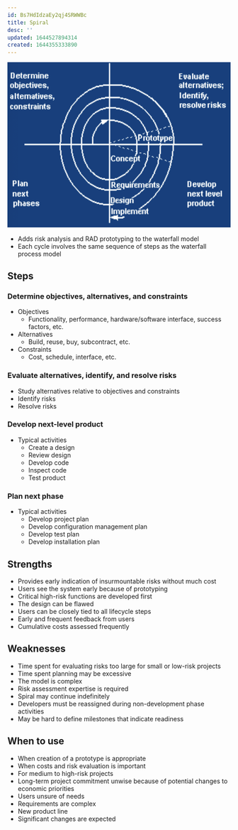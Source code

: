 ```yaml
---
id: Bs7HdIdzaEy2qj4SRWWBc
title: Spiral
desc: ''
updated: 1644527894314
created: 1644355333890
---
```


![](/assets/images/2022-02-08-14-22-29.png)
- Adds risk analysis and RAD prototyping to the waterfall model
- Each cycle involves the same sequence of steps as the waterfall process model
## Steps
### Determine objectives, alternatives, and constraints
- Objectives
    - Functionality, performance, hardware/software interface, success factors, etc.
- Alternatives
    - Build, reuse, buy, subcontract, etc.
- Constraints
    - Cost, schedule, interface, etc.
### Evaluate alternatives, identify, and resolve risks
- Study alternatives relative to objectives and constraints
- Identify risks
- Resolve risks
### Develop next-level product
- Typical activities
    - Create a design
    - Review design
    - Develop code
    - Inspect code
    - Test product  
### Plan next phase
- Typical activities
    - Develop project plan
    - Develop configuration management plan
    - Develop test plan
    - Develop installation plan
## Strengths
- Provides early indication of insurmountable risks without much cost
- Users see the system early because of prototyping
- Critical high-risk functions are developed first
- The design can be flawed
- Users can be closely tied to all lifecycle steps
- Early and frequent feedback from users
- Cumulative costs assessed frequently
## Weaknesses
- Time spent for evaluating risks too large for small or low-risk projects
- Time spent planning may be excessive
- The model is complex
- Risk assessment expertise is required
- Spiral may continue indefinitely
- Developers must be reassigned during non-development phase activities
- May be hard to define milestones that indicate readiness
## When to use
- When creation of a prototype is appropriate
- When costs and risk evaluation is important
- For medium to high-risk projects
- Long-term project commitment unwise because of potential changes to economic priorities
- Users unsure of needs
- Requirements are complex
- New product line
- Significant changes are expected